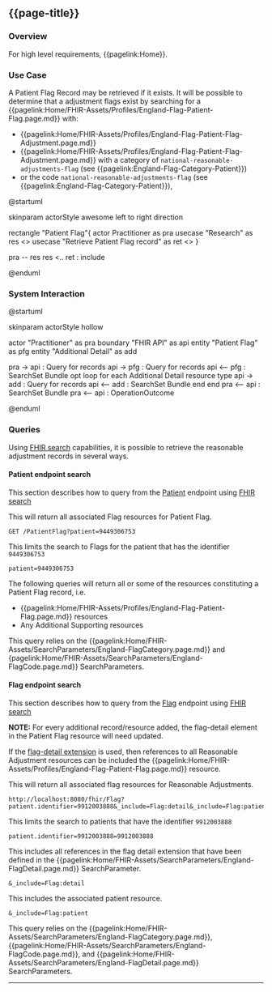 ## {{page-title}}
### Overview

For high level requirements, {{pagelink:Home}}.

### Use Case

A Patient Flag Record may be retrieved if it exists.  It will be possible to determine that a adjustment flags exist by searching for a {{pagelink:Home/FHIR-Assets/Profiles/England-Flag-Patient-Flag.page.md}}   with:

- {{pagelink:Home/FHIR-Assets/Profiles/England-Flag-Patient-Flag-Adjustment.page.md}}
- {{pagelink:Home/FHIR-Assets/Profiles/England-Flag-Patient-Flag-Adjustment.page.md}} with a category of `national-reasonable-adjustments-flag` (see {{pagelink:England-Flag-Category-Patient}})
- or the code `national-reasonable-adjustments-flag` (see {{pagelink:England-Flag-Category-Patient}}), 

<plantuml>
@startuml

skinparam actorStyle awesome
left to right direction

rectangle "Patient Flag"{
actor Practitioner as pra
usecase "Research" as res <<abstract>>
usecase "Retrieve Patient Flag record" as ret <<abstract>>
}

pra -- res
res <.. ret : include

@enduml
</plantuml>

### System Interaction

<plantuml>
@startuml

skinparam actorStyle hollow

actor        "Practitioner"     as pra
boundary  "FHIR API"         as api
entity       "Patient Flag"     as pfg
entity       "Additional Detail"  as add

pra ->  api : Query for records
api ->  pfg : Query for records
api <-- pfg : SearchSet Bundle
opt
  loop for each Additional Detail resource type
  api ->  add : Query for records
  api <-- add : SearchSet Bundle
  end
end
pra <-- api : SearchSet Bundle
pra <-- api : OperationOutcome

@enduml
</plantuml>

### Queries

Using [FHIR search](https://www.hl7.org/fhir/search.html) capabilities, it is possible to retrieve the reasonable adjustment records in several ways.

#### Patient endpoint search 

This section describes how to query from the [Patient](http://www.hl7.org/fhir/R4/patient.html#search) endpoint using [FHIR search](https://www.hl7.org/fhir/search.html)

This will return all associated Flag resources for Patient Flag.

```
GET /PatientFlag?patient=9449306753
```

This limits the search to Flags for the patient that has the identifier `9449306753`

```
patient=9449306753
```


The following queries will return all or some of the resources constituting a Patient Flag record, i.e.

* {{pagelink:Home/FHIR-Assets/Profiles/England-Flag-Patient-Flag.page.md}} resources  
* Any Additional Supporting resources

This query relies on the {{pagelink:Home/FHIR-Assets/SearchParameters/England-FlagCategory.page.md}} and {pagelink:Home/FHIR-Assets/SearchParameters/England-FlagCode.page.md}} SearchParameters.

#### Flag endpoint search

This section describes how to query from the [Flag](http://www.hl7.org/fhir/R4/flag.html#search) endpoint using [FHIR search](https://www.hl7.org/fhir/search.html)

**NOTE:** For every additional record/resource added, the flag-detail element in the Patient Flag resource will need updated.

If the [flag-detail extension](http://hl7.org/fhir/StructureDefinition/flag-detail) is used, then references to all Reasonable Adjustment resources can be included the {{pagelink:Home/FHIR-Assets/Profiles/England-Flag-Patient-Flag.page.md}} resource.

This will return all associated flag resources for Reasonable Adjustments.

```
http://localhost:8080/fhir/Flag?patient.identifier=9912003888&_include=Flag:detail&_include=Flag:patient
```

This limits the search to patients that have the identifier `9912003888`

```
patient.identifier=9912003888=9912003888
```

This includes all references in the flag detail extension that have been defined in the {{pagelink:Home/FHIR-Assets/SearchParameters/England-FlagDetail.page.md}} SearchParameter.

```
&_include=Flag:detail
```

This includes the associated patient resource.

```
&_include=Flag:patient
```

This query relies on the {{pagelink:Home/FHIR-Assets/SearchParameters/England-FlagCategory.page.md}}, {{pagelink:Home/FHIR-Assets/SearchParameters/England-FlagCode.page.md}}, and {{pagelink:Home/FHIR-Assets/SearchParameters/England-FlagDetail.page.md}} SearchParameters.

---
